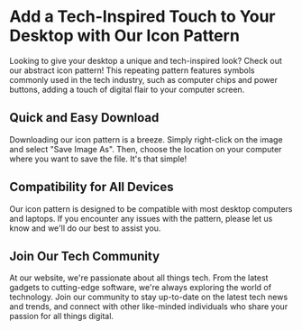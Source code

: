 <!--font:Montserrat-->

# Add a Tech-Inspired Touch to Your Desktop with Our Icon Pattern

Looking to give your desktop a unique and tech-inspired look? Check out our abstract icon pattern! This repeating pattern features symbols commonly used in the tech industry, such as computer chips and power buttons, adding a touch of digital flair to your computer screen.

## Quick and Easy Download

Downloading our icon pattern is a breeze. Simply right-click on the image and select "Save Image As". Then, choose the location on your computer where you want to save the file. It's that simple!

## Compatibility for All Devices

Our icon pattern is designed to be compatible with most desktop computers and laptops. If you encounter any issues with the pattern, please let us know and we'll do our best to assist you.

## Join Our Tech Community

At our website, we're passionate about all things tech. From the latest gadgets to cutting-edge software, we're always exploring the world of technology. Join our community to stay up-to-date on the latest tech news and trends, and connect with other like-minded individuals who share your passion for all things digital.

<!--

Write me markdown content of website with wallpaper:

"A wallpaper with a repeating pattern of abstract icons and symbols commonly used in the tech industry, such as computer chips and power buttons."

The header of the page should not be copy of the text but rather a real content of the website which is using this wallpaper.


---


# Tech-inspired Wallpaper for Your Desktop

Give your computer screen a tech-inspired makeover with our wallpaper featuring a repeating pattern of abstract icons and symbols commonly used in the tech industry. From computer chips to power buttons, this wallpaper is perfect for anyone who loves all things tech.

## How to Download

To download our tech-inspired wallpaper, simply right-click on the image and select "Save Image As". Then, choose the location on your computer where you want to save the file.

## Compatibility

Our wallpaper is compatible with most desktop computers and laptops. However, if you experience any issues with the wallpaper, please let us know and we'll do our best to assist you.

## About Us

We are a team of tech enthusiasts who love to share our passion for all things tech with others. We hope that our wallpaper will inspire you to embrace your inner geek and show off your love for technology.


---


Heading should not include word "wallpaper". The website should not be about the wallpaper itself, wallpaper is just a related background, rewrite whole content.


---


# Elevate Your Tech Game with Our Abstract Icon Wallpaper

Looking to add a touch of tech-inspired style to your desktop? Look no further than our abstract icon wallpaper! Featuring a repeating pattern of symbols commonly used in the tech industry, this wallpaper is perfect for anyone who wants to show off their love for all things tech.

## Downloading Made Easy

Getting your hands on our abstract icon wallpaper is quick and easy. Simply right-click on the image and select "Save Image As". Then, choose the location on your computer where you want to save the file. It's that simple!

## Compatibility Guaranteed

Our wallpaper is designed to be compatible with most desktop computers and laptops. If you encounter any issues with the wallpaper, please let us know and we'll do our best to assist you.

## Join Our Tech Community

At our website, we're passionate about all things tech. From the latest gadgets to cutting-edge software, we're always exploring the world of technology. Join our community to stay up-to-date on the latest tech news and trends, and connect with other like-minded individuals who share your passion for all things digital.


---


Heading should not include word "wallpaper". The website should not be about the wallpaper itself, wallpaper is just a related background, rewrite whole content.


---


# Elevate Your Desktop Aesthetics with Our Tech-Inspired Icon Pattern

Looking for a way to add a touch of tech-inspired style to your desktop? Check out our abstract icon pattern! This repeating pattern features symbols commonly used in the tech industry, such as computer chips and power buttons, adding a unique flair to your computer screen.

## Easy Downloading Process

Downloading our tech-inspired icon pattern is quick and easy. Simply right-click on the image and select "Save Image As". Then, choose the location on your computer where you want to save the file. That's it!

## Compatibility Guaranteed

Our icon pattern is designed to be compatible with most desktop computers and laptops. If you encounter any issues with the pattern, please let us know and we'll do our best to assist you.

## Join Our Tech Community

At our website, we're passionate about all things tech. From the latest gadgets to cutting-edge software, we're always exploring the world of technology. Join our community to stay up-to-date on the latest tech news and trends, and connect with other like-minded individuals who share your passion for all things digital.


---


Heading is too long, rewrite whole content.


---


# Add a Tech-Inspired Touch to Your Desktop with Our Icon Pattern

Looking to give your desktop a unique and tech-inspired look? Check out our abstract icon pattern! This repeating pattern features symbols commonly used in the tech industry, such as computer chips and power buttons, adding a touch of digital flair to your computer screen.

## Quick and Easy Download

Downloading our icon pattern is a breeze. Simply right-click on the image and select "Save Image As". Then, choose the location on your computer where you want to save the file. It's that simple!

## Compatibility for All Devices

Our icon pattern is designed to be compatible with most desktop computers and laptops. If you encounter any issues with the pattern, please let us know and we'll do our best to assist you.

## Join Our Tech Community

At our website, we're passionate about all things tech. From the latest gadgets to cutting-edge software, we're always exploring the world of technology. Join our community to stay up-to-date on the latest tech news and trends, and connect with other like-minded individuals who share your passion for all things digital.


---


Write me a Google font which is best fitting for the website.

Pick from the list:
- Dancing Script
- Orbitron
- Playfair Display
- Lobster
- Raleway
- Roboto
- Great Vibes
- Futura
- Montserrat
- Exo 2
- Lato
- Poppins
- Alegreya
- Inter
- Barlow Condensed
- Open Sans
- IBM Plex Sans


Write just the font name nothing else.


---


I would recommend using the "Montserrat" font for the website.

-->
